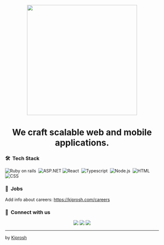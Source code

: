 <p align="center"><img src="https://res.cloudinary.com/trackive/image/upload/c_fill,h_175,w_600/v1567775864/public-files/kiprosh-logo-red.png" width="360px"></p>

<h1 align="center">We craft scalable web and mobile applications.</h1>

### 🛠 &nbsp;Tech Stack


![Ruby on rails](https://img.shields.io/badge/-Ruby_on_rails-05122A?style=flat&logo=ruby&logoColor=A91401)&nbsp;
![ASP.NET](https://img.shields.io/badge/-ASP_.NET-05122A?logo=.net)
![React](https://img.shields.io/badge/-React-05122A?style=flat&logo=react)&nbsp;
![Typescript](https://img.shields.io/badge/-Typescript-05122A?style=flat&logo=typescript)&nbsp;
![Node.js](https://img.shields.io/badge/-Node.js-05122A?style=flat&logo=node.js&logoColor=339933)&nbsp;
![HTML](https://img.shields.io/badge/-HTML-05122A?style=flat&logo=HTML5)&nbsp;
![CSS](https://img.shields.io/badge/-CSS-05122A?style=flat&logo=CSS3&logoColor=1572B6)&nbsp;

### 🚀 &nbsp;Jobs

Add info about careers: https://kiprosh.com/careers
&nbsp;

### :link: &nbsp;Connect with us

<p align="center">
<a target="_blank" rel="noopener" href="https://www.linkedin.com/company/kiprosh/mycompany/"><img src="https://img.shields.io/badge/-Kiprosh-0E76A8?style=for-the-badge&logo=linkedin"/></a>
<a target="_blank" rel="noopener" href="mailto:hello@kiprosh.com"><img src="https://img.shields.io/badge/-hello@kiprosh.com-D14836?style=for-the-badge&logo=gmail&logoColor=white"/></a>
<a target="_blank" rel="noopener" href="https://twitter.com/KiproshHQ"><img src="https://img.shields.io/badge/-Twitter-1DA1F2?style=for-the-badge&logo=twitter&logoColor=white"/></a>
</p>

---
by [Kiprosh](https://www.kiprosh.com)
